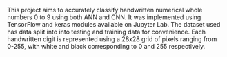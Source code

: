 This project aims to accurately classify handwritten numerical whole numbers 0 to 9 using both ANN and CNN. 
It was implemented using TensorFlow and keras modules available on Jupyter Lab.
The dataset used has data split into into testing and training data for convenience.
Each handwritten digit is represented using a 28x28 grid of pixels ranging from 0-255, with white and black corresponding to 0 and 255 respectively.
